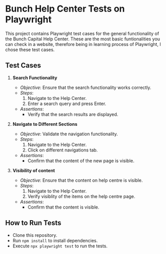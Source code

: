 # Bunch Help Center Tests on Playwright

This project contains Playwright test cases for the general functionality of the Bunch Capital Help Center. These are the most basic funtionalities you can check in a website, therefore being in learning process of Playwright, I chose these test cases.

## Test Cases

1. **Search Functionality**
   - *Objective*: Ensure that the search functionality works correctly.
   - *Steps*:
     1. Navigate to the Help Center.
     2. Enter a search query and press Enter.
   - *Assertions*:
     - Verify that the search results are displayed.

2. **Navigate to Different Sections**
   - *Objective*: Validate the navigation functionality.
   - *Steps*:
     1. Navigate to the Help Center.
     2. Click on different navigations tab.
   - *Assertions*:
     - Confirm that the content of the new page is visible.

3. **Visibility of content**
   - *Objective*: Ensure that the content on help centre is visible.
   - *Steps*:
     1. Navigate to the Help Center.
     2. Verify visiblity of the items on the help centre page.
   - *Assertions*:
     - Confirm that the content is visible.


## How to Run Tests

- Clone this repository.
- Run `npm install` to install dependencies.
- Execute `npx playwright test` to run the tests.
